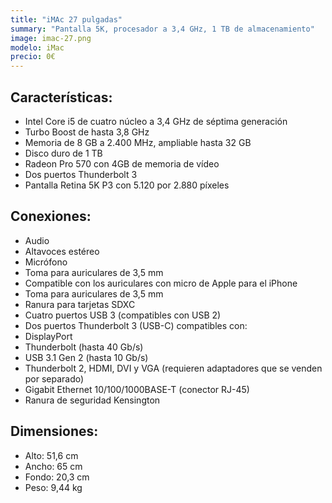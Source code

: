 ```yaml
---
title: "iMAc 27 pulgadas"
summary: "Pantalla 5K, procesador a 3,4 GHz, 1 TB de almacenamiento"
image: imac-27.png
modelo: iMac
precio: 0€
---
```


## Características:

  - Intel Core i5 de cuatro núcleo a 3,4 GHz de séptima generación
  - Turbo Boost de hasta 3,8 GHz
  - Memoria de 8 GB a 2.400 MHz, ampliable hasta 32 GB
  - Disco duro de 1 TB
  - Radeon Pro 570 con 4GB de memoria de vídeo
  - Dos puertos Thunderbolt 3
  - Pantalla Retina 5K P3 con 5.120 por 2.880 píxeles

## Conexiones:

  - Audio
  - Altavoces estéreo
  - Micrófono
  - Toma para auriculares de 3,5 mm
  - Compatible con los auriculares con micro de Apple para el iPhone
  - Toma para auriculares de 3,5 mm
  - Ranura para tarjetas SDXC
  - Cuatro puertos USB 3 (compatibles con USB 2)
  - Dos puertos Thunderbolt 3 (USB-C) compatibles con:
  - DisplayPort
  - Thunderbolt (hasta 40 Gb/s)
  - USB 3.1 Gen 2 (hasta 10 Gb/s)
  - Thunderbolt 2, HDMI, DVI y VGA (requieren adaptadores que se venden por separado)
  - Gigabit Ethernet 10/100/1000BASE-T (conector RJ-45)
  - Ranura de seguridad Kensington

## Dimensiones:

  - Alto: 51,6 cm
  - Ancho: 65 cm
  - Fondo: 20,3 cm
  - Peso: 9,44 kg
